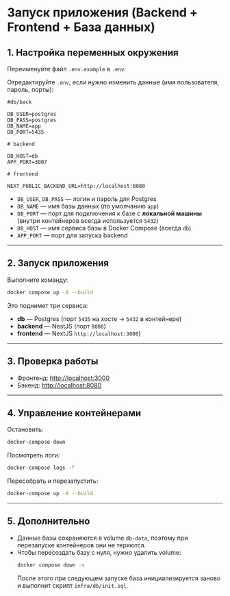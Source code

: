 # Запуск приложения (Backend + Frontend + База данных)

## 1. Настройка переменных окружения
Переименуйте файл `.env.example` в `.env`:

Отредактируйте `.env`, если нужно изменить данные (имя пользователя, пароль, порты):

```env
#db/back

DB_USER=postgres
DB_PASS=postgres
DB_NAME=app
DB_PORT=5435

# backend

DB_HOST=db
APP_PORT=3007

# frontend

NEXT_PUBLIC_BACKEND_URL=http://localhost:8080
```

- `DB_USER`, `DB_PASS` — логин и пароль для Postgres
- `DB_NAME` — имя базы данных (по умолчанию `app`)
- `DB_PORT` — порт для подключения к базе с **локальной машины** (внутри контейнеров всегда используется `5432`)
- `DB_HOST` — имя сервиса базы в Docker Compose (всегда `db`)
- `APP_PORT` — порт для запуска backend

---

## 2. Запуск приложения
Выполните команду:

```bash
docker compose up -d --build
```

Это поднимет три сервиса:
- **db** — Postgres (порт `5435` на хосте → `5432` в контейнере)
- **backend** — NestJS (порт `8080`)
- **frontend** — NextJS `http://localhost:3000`)

---

## 3. Проверка работы
- Фронтенд: [http://localhost:3000](http://localhost:3000)
- Бэкенд: [http://localhost:8080](http://localhost:8080)

---

## 4. Управление контейнерами
Остановить:
```bash
docker-compose down
```

Посмотреть логи:
```bash
docker-compose logs -f
```

Пересобрать и перезапустить:
```bash
docker-compose up -d --build
```

---

## 5. Дополнительно
- Данные базы сохраняются в volume `db-data`, поэтому при перезапуске контейнеров они не теряются.
- Чтобы пересоздать базу с нуля, нужно удалить volume:
  ```bash
  docker compose down -v
  ```
  После этого при следующем запуске база инициализируется заново и выполнит скрипт `infra/db/init.sql`.